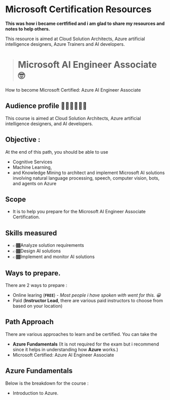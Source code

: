 # Microsoft Certification Resources 

**This was how i became certfified and i am glad to share my resources and notes to help others.**

This resource is aimed at Cloud Solution Architects, Azure artificial intelligence designers, Azure Trainers and AI developers.

> # Microsoft AI Engineer Associate 🤓
How to become Microsoft Certified: Azure AI Engineer Associate 

## Audience profile 👩🏽‍💻👨🏽‍💻
This course is aimed at Cloud Solution Architects, Azure artificial intelligence designers, and AI developers.

## Objective : 
At the end of this path, you should be able to use 
* Cognitive Services 
* Machine Learning, 
* and Knowledge Mining to architect and implement Microsoft AI solutions involving natural language processing, speech, computer vision, bots, and agents on Azure

## Scope 
* It is to help you prepare for the Microsoft AI Engineer Associate Certification. 

## Skills measured

* 👉🏾Analyze solution requirements
* 👉🏾Design AI solutions
* 👉🏾Implement and monitor AI solutions

## Ways to prepare. 
There are 2 ways to prepare : 
- Online learing (**`FREE`**) - *Most people i have spoken with went for this. 😀*
- Paid (**Instructor Lead**, there are various paid instructors to choose from based on your location) 

## Path Approach
There are various approaches to learn and be certified. You can take the 
- **Azure Fundamentals** (It is not required for the exam but i recommend since it helps in understanding how **Azure** works.)
- Microsoft Certified: Azure AI Engineer Associate

## Azure Fundamentals 
Below is the breakdown for the course : 
- Introduction to Azure.
